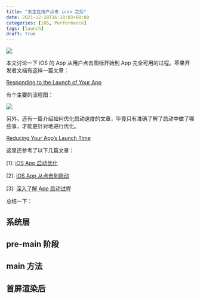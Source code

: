 ```yaml
---
title: "发生在用户点击 icon 之后"
date: 2021-12-28T16:18:03+08:00
categories: [iOS, Performance]
tags: [launch]
draft: true
---
```


![](https://ryder-1252249141.cos.ap-shanghai.myqcloud.com/uPic/2022-04-07-launch.jpg)

本文讨论一下 iOS 的 App 从用户点击图标开始到 App 完全可用的过程。苹果开发者文档有这样一篇文章：

[Responding to the Launch of Your App](https://developer.apple.com/documentation/uikit/app_and_environment/responding_to_the_launch_of_your_app?language=objc)

有个主要的流程图：

![](https://ryder-1252249141.cos.ap-shanghai.myqcloud.com/uPic/2021-12-28-GZXEUO.jpg)

另外，还有一篇介绍如何优化启动速度的文章，毕竟只有准确了解了启动中做了哪些事，才能更针对地进行优化。

[Reducing Your App’s Launch Time](https://developer.apple.com/documentation/xcode/reducing-your-app-s-launch-time)

这里还参考了以下几篇文章：

[1]: [iOS App 启动优化](https://www.jianshu.com/p/024b3d847fe0)

[2]: [iOS App 从点击到启动](https://www.jianshu.com/p/231b1cebf477)

[3]: [深入了解 App 启动过程](https://www.jianshu.com/p/e7a9e14205ac)

总结一下：

## 系统层



## pre-main 阶段

## main 方法

## 首屏渲染后

